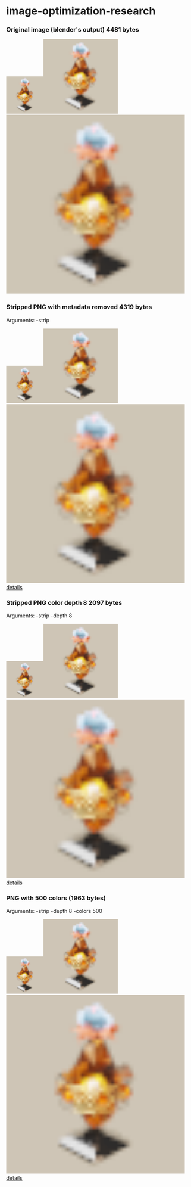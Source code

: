 # image-optimization-research

### Original image (blender's output) 4481 bytes

<img src="./Batch1/Images/JadeArdinals_1.png" width="100" height="100"><img src="./Batch1/Images/JadeArdinals_1.png" width="200" height="200"><img src="./Batch1/Images/JadeArdinals_1.png" width="480" height="480">

### Stripped PNG with metadata removed 4319 bytes

Arguments: -strip

<img src="./stripped.png" width="100" height="100"><img src="./stripped.png" width="200" height="200"><img src="./stripped.png" width="480" height="480">
<a href=./stripped.png.details.txt>details</a>

### Stripped PNG color depth 8 2097 bytes

Arguments: -strip -depth 8

<img src="./stripped-depth8.png" width="100" height="100"><img src="./stripped-depth8.png" width="200" height="200"><img src="./stripped-depth8.png" width="480" height="480">
<a href=./stripped-depth8.png.details.txt>details</a>


### PNG with 500 colors (1963 bytes)

Arguments: -strip -depth 8 -colors 500

<img src="./stripped-depth8-500c.png" width="100" height="100"><img src="./stripped-depth8-500c.png" width="200" height="200"><img src="./stripped-depth8-500c.png" width="480" height="480">
<a href=./stripped-depth8-500c.png.details.txt>details</a>

